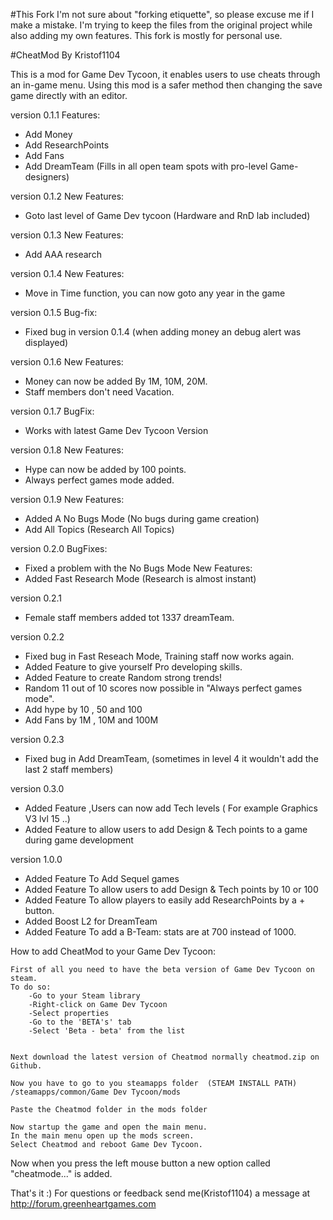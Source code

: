 #This Fork
I'm not sure about "forking etiquette", so please excuse me if I make a mistake. I'm trying to keep the files from the original project while also adding my own features. This fork is mostly for personal use.

#CheatMod By Kristof1104	

This is a mod for Game Dev Tycoon, it enables users to use cheats through an in-game menu.
Using this mod is a safer method then changing the save game directly with an editor.

version 0.1.1
Features:
* Add Money
* Add ResearchPoints
* Add Fans
* Add DreamTeam (Fills in all open team spots with pro-level Game-designers)
	
version 0.1.2
New Features:
* Goto last level of Game Dev tycoon (Hardware and RnD lab included)

version 0.1.3
New Features:
* Add AAA research
	
version 0.1.4
New Features:
* Move in Time function, you can now goto any year in the game
	
version 0.1.5
Bug-fix:
* Fixed bug in version 0.1.4 (when adding money an debug alert was displayed)
		
version 0.1.6
New Features:
* Money can now be added By 1M, 10M, 20M.
* Staff members don't need Vacation.
	
version 0.1.7
BugFix:
* Works with latest Game Dev Tycoon Version
	
version 0.1.8
New Features:
* Hype can now be added by 100 points.
* Always perfect games mode added.

version 0.1.9
New Features:
* Added A No Bugs Mode (No bugs during game creation)
* Add All Topics (Research All Topics)
	
version 0.2.0
BugFixes:
* Fixed a problem with the No Bugs Mode
New Features:
* Added Fast Research Mode (Research is almost instant)
	
version 0.2.1
* Female staff members added tot 1337 dreamTeam.	
	
version 0.2.2
* Fixed bug in Fast Reseach Mode, Training staff now works again.
* Added Feature to give yourself Pro developing skills.
* Added Feature to create Random strong trends!
* Random 11 out of 10 scores now possible in "Always perfect games mode".
* Add hype by 10 , 50 and 100
* Add Fans by 1M , 10M and 100M
	
version 0.2.3
* Fixed bug in Add DreamTeam, (sometimes in level 4 it wouldn't add the last 2 staff members)
	
version 0.3.0
* Added Feature ,Users can now add Tech levels ( For example Graphics V3 lvl 15 ..)
* Added Feature to allow users to add Design & Tech points to a game during game development
	
version 1.0.0
* Added Feature To Add Sequel games
* Added Feature To allow users to add Design & Tech points by 10 or 100
* Added Feature To allow players to easily add ResearchPoints by a + button.
* Added Boost L2 for DreamTeam
* Added Feature To add a B-Team: stats are at 700 instead of 1000.

	
How to add CheatMod to your Game Dev Tycoon:

    First of all you need to have the beta version of Game Dev Tycoon on steam. 
	To do so:
        -Go to your Steam library
        -Right-click on Game Dev Tycoon
        -Select properties
        -Go to the 'BETA's' tab
        -Select 'Beta - beta' from the list
		
		
	Next download the latest version of Cheatmod normally cheatmod.zip on Github.
	
    Now you have to go to you steamapps folder  (STEAM INSTALL PATH) /steamapps/common/Game Dev Tycoon/mods

    Paste the Cheatmod folder in the mods folder
	
	Now startup the game and open the main menu.
	In the main menu open up the mods screen.
	Select Cheatmod and reboot Game Dev Tycoon.
	
Now when you press the left mouse button a new option called "cheatmode..." is added.

That's it :)
For questions or feedback
send me(Kristof1104) a message at http://forum.greenheartgames.com

	
